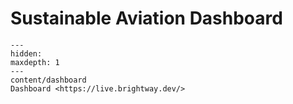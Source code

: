# Sustainable Aviation Dashboard

```{toctree}
---
hidden:
maxdepth: 1
---
content/dashboard
Dashboard <https://live.brightway.dev/>
```